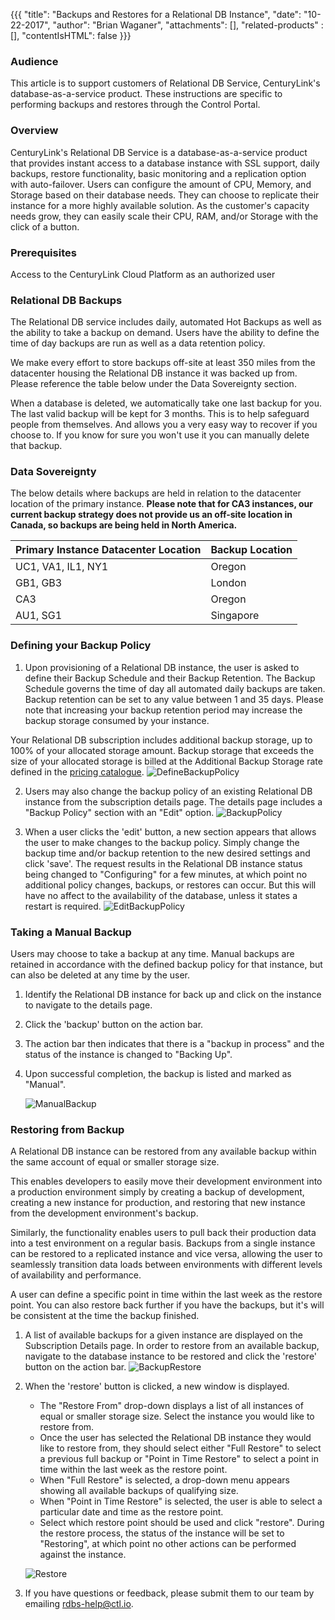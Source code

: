 {{{
  "title": "Backups and Restores for a Relational DB Instance",
  "date": "10-22-2017",
  "author": "Brian Waganer",
  "attachments": [],
  "related-products" : [],
  "contentIsHTML": false
}}}

### Audience
This article is to support customers of Relational DB Service, CenturyLink's database-as-a-service product. These instructions are specific to performing backups and restores through the Control Portal.

### Overview
CenturyLink's Relational DB Service is a database-as-a-service product that provides instant access to a database instance with SSL support, daily backups, restore functionality, basic monitoring and a replication option with auto-failover. Users can configure the amount of CPU, Memory, and Storage based on their database needs. They can choose to replicate their instance for a more highly available solution. As the customer's capacity needs grow, they can easily scale their CPU, RAM, and/or Storage with the click of a button.

### Prerequisites
Access to the CenturyLink Cloud Platform as an authorized user

### Relational DB Backups
The Relational DB service includes daily, automated Hot Backups as well as the ability to take a backup on demand. Users have the ability to define the time of day backups are run as well as a data retention policy. 

We make every effort to store backups off-site at least 350 miles from the datacenter housing the Relational DB instance it was backed up from.  Please reference the table below under the Data Sovereignty section.

When a database is deleted, we automatically take one last backup for you.  
The last valid backup will be kept for 3 months.  This is to help safeguard people from themselves.  And allows you a very easy way to recover if you choose to.  If you know for sure you won't use it you can manually delete that backup.

### Data Sovereignty
The below details where backups are held in relation to the datacenter location of the primary instance. **Please note that for CA3 instances, our current backup strategy does not provide us an off-site location in Canada, so backups are being held in North America.**

**Primary Instance Datacenter Location**|**Backup Location**
-----------|-----------
UC1, VA1, IL1, NY1 | Oregon
GB1, GB3 | London
CA3 | Oregon
AU1, SG1 | Singapore 



### Defining your Backup Policy

1. Upon provisioning of a Relational DB instance, the user is asked to define their Backup Schedule and their Backup Retention. The Backup Schedule governs the time of day all automated daily backups are taken. Backup retention can be set to any value between 1 and 35 days. Please note that increasing your backup retention period may increase the backup storage consumed by your instance. 

Your Relational DB subscription includes additional backup storage, up to 100% of your allocated storage amount. Backup storage that exceeds the size of your allocated storage is billed at the Additional Backup Storage rate defined in the [pricing catalogue](https://www.ctl.io/pricing/#/va1).
   ![DefineBackupPolicy](../images/rdbs/rdbs-define-backup-policy.png)

2. Users may also change the backup policy of an existing Relational DB instance from the subscription details page. The details page includes a "Backup Policy" section with an "Edit" option.
   ![BackupPolicy](../images/rdbs/rdbs-edit-backup-policy.png)

3. When a user clicks the 'edit' button, a new section appears that allows the user to make changes to the backup policy. Simply change the backup time and/or backup retention to the new desired settings and click 'save'. The request results in the Relational DB instance status being changed to "Configuring" for a few minutes, at which point no additional policy changes, backups, or restores can occur.  But this will have no affect to the availability of the database, unless it states a restart is required.
   ![EditBackupPolicy](../images/rdbs/rdbs-edit-backup-policy-2.png)


### Taking a Manual Backup
Users may choose to take a backup at any time. Manual backups are retained in accordance with the defined backup policy for that instance, but can also be deleted at any time by the user.
1. Identify the Relational DB instance for back up and click on the instance to navigate to the details page.

2. Click the 'backup' button on the action bar.

3. The action bar then indicates that there is a "backup in process" and the status of the instance is changed to "Backing Up".

4. Upon successful completion, the backup is listed and marked as "Manual".

   ![ManualBackup](../images/rdbs/rdbs-manual-backup.png)


### Restoring from Backup
A Relational DB instance can be restored from any available backup within the same account of equal or smaller storage size.  

This enables developers to easily move their development environment into a production environment simply by creating a backup of development, creating a new instance for production, and restoring that new instance from the development environment's backup.

Similarly, the functionality enables users to pull back their production data into a test environment on a regular basis. Backups from a single instance can be restored to a replicated instance and vice versa, allowing the user to seamlessly transition data loads between environments with different levels of availability and performance.

A user can define a specific point in time within the last week as the restore point. You can also restore back further if you have the backups, but it's will be consistent at the time the backup finished.


1. A list of available backups for a given instance are displayed on the Subscription Details page. In order to restore from an available backup, navigate to the database instance to be restored and click the 'restore' button on the action bar.
   ![BackupRestore](../images/rdbs/rdbs-backup-restore.png)

2. When the 'restore' button is clicked, a new window is displayed.
   * The "Restore From" drop-down displays a list of all instances of equal or smaller storage size. Select the instance you would like to restore from.
   * Once the user has selected the Relational DB instance they would like to restore from, they should select either "Full Restore" to select a previous full backup or "Point in Time Restore" to select a point in time within the last week as the restore point.  
   * When "Full Restore" is selected, a drop-down menu appears showing all available backups of qualifying size.
   * When "Point in Time Restore" is selected, the user is able to select a particular date and time as the restore point.
   * Select which restore point should be used and click "restore". During the restore process, the status of the instance will be set to "Restoring", at which point no other actions can be performed against the instance.
  
   ![Restore](../images/rdbs/rdbs-restore.png)

3. If you have questions or feedback, please submit them to our team by emailing <a href="mailto:rdbs-help@ctl.io">rdbs-help@ctl.io</a>.
